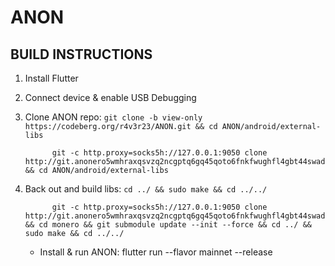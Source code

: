 # ANON


## BUILD INSTRUCTIONS

1) Install Flutter
2) Connect device & enable USB Debugging
3) Clone ANON repo: `git clone -b view-only https://codeberg.org/r4v3r23/ANON.git && cd ANON/android/external-libs`

             git -c http.proxy=socks5h://127.0.0.1:9050 clone http://git.anonero5wmhraxqsvzq2ncgptq6gq45qoto6fnkfwughfl4gbt44swad.onion/ANONERO/ANON.git && cd ANON/android/external-libs

5) Back out and build libs: `cd ../ && sudo make && cd ../../`

             git -c http.proxy=socks5h://127.0.0.1:9050 clone http://git.anonero5wmhraxqsvzq2ncgptq6gq45qoto6fnkfwughfl4gbt44swad.onion/ANONERO/monero.git && cd monero && git submodule update --init --force && cd ../ && sudo make && cd ../../

     - Install & run ANON: flutter run --flavor mainnet --release
